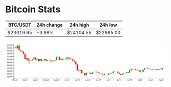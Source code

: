 # Bitcoin Stats

BTC/USDT|24h change|24h high|24h low|
|---|---|---|---|
|$23019.65|-3.98%|$24104.55|$22865.00|

<img src="./chart.svg">
